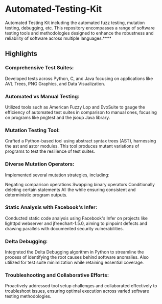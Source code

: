 # Automated-Testing-Kit
Automated Testing Kit including the automated fuzz testing, mutation testing, debugging, etc. This repository encompasses a range of software testing tools and methodologies designed to enhance the robustness and reliability of software across multiple languages.****


## Highlights
### Comprehensive Test Suites: 
Developed tests across Python, C, and Java focusing on applications like AVL Trees, PNG Graphics, and Data Visualization.

### Automated vs Manual Testing: 
Utilized tools such as American Fuzzy Lop and EvoSuite to gauge the efficiency of automated test suites in comparison to manual ones, focusing on programs like pngtest and the jsoup Java library.

### Mutation Testing Tool: 
Crafted a Python-based tool using abstract syntax trees (AST), harnessing the ast and astor modules. This tool produces mutant variations of programs to test the resilience of test suites.

### Diverse Mutation Operators: 
Implemented several mutation strategies, including:

Negating comparison operations
Swapping binary operators
Conditionally deleting certain statements
All the while ensuring consistent and deterministic program outputs.

### Static Analysis with Facebook's Infer: 
Conducted static code analysis using Facebook's Infer on projects like lighttpd webserver and jfreechart-1.5.0, aiming to pinpoint defects and drawing parallels with documented security vulnerabilities.

### Delta Debugging: 
Integrated the Delta Debugging algorithm in Python to streamline the process of identifying the root causes behind software anomalies. Also utilized for test suite minimization while retaining essential coverage.

### Troubleshooting and Collaborative Efforts: 
Proactively addressed tool setup challenges and collaborated effectively to troubleshoot issues, ensuring optimal execution across varied software testing methodologies.
